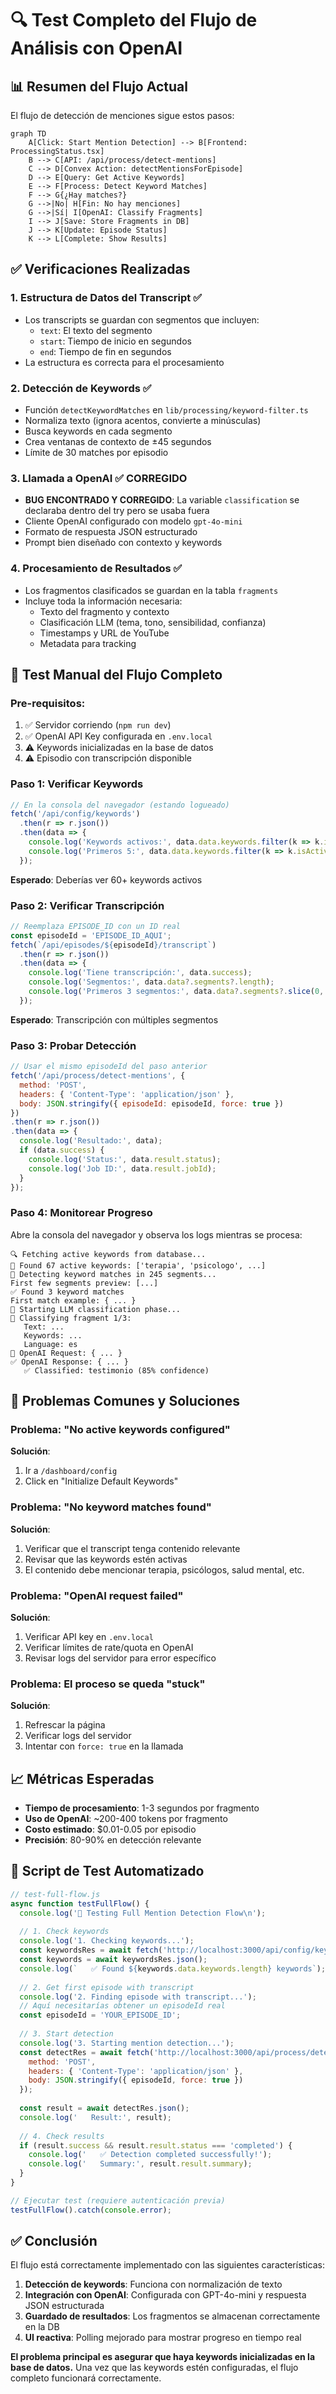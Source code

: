 # 🔍 Test Completo del Flujo de Análisis con OpenAI

## 📊 Resumen del Flujo Actual

El flujo de detección de menciones sigue estos pasos:

```mermaid
graph TD
    A[Click: Start Mention Detection] --> B[Frontend: ProcessingStatus.tsx]
    B --> C[API: /api/process/detect-mentions]
    C --> D[Convex Action: detectMentionsForEpisode]
    D --> E[Query: Get Active Keywords]
    E --> F[Process: Detect Keyword Matches]
    F --> G{¿Hay matches?}
    G -->|No| H[Fin: No hay menciones]
    G -->|Sí| I[OpenAI: Classify Fragments]
    I --> J[Save: Store Fragments in DB]
    J --> K[Update: Episode Status]
    K --> L[Complete: Show Results]
```

## ✅ Verificaciones Realizadas

### 1. **Estructura de Datos del Transcript** ✅
- Los transcripts se guardan con segmentos que incluyen:
  - `text`: El texto del segmento
  - `start`: Tiempo de inicio en segundos
  - `end`: Tiempo de fin en segundos
- La estructura es correcta para el procesamiento

### 2. **Detección de Keywords** ✅
- Función `detectKeywordMatches` en `lib/processing/keyword-filter.ts`
- Normaliza texto (ignora acentos, convierte a minúsculas)
- Busca keywords en cada segmento
- Crea ventanas de contexto de ±45 segundos
- Límite de 30 matches por episodio

### 3. **Llamada a OpenAI** ✅ CORREGIDO
- **BUG ENCONTRADO Y CORREGIDO**: La variable `classification` se declaraba dentro del try pero se usaba fuera
- Cliente OpenAI configurado con modelo `gpt-4o-mini`
- Formato de respuesta JSON estructurado
- Prompt bien diseñado con contexto y keywords

### 4. **Procesamiento de Resultados** ✅
- Los fragmentos clasificados se guardan en la tabla `fragments`
- Incluye toda la información necesaria:
  - Texto del fragmento y contexto
  - Clasificación LLM (tema, tono, sensibilidad, confianza)
  - Timestamps y URL de YouTube
  - Metadata para tracking

## 🧪 Test Manual del Flujo Completo

### Pre-requisitos:
1. ✅ Servidor corriendo (`npm run dev`)
2. ✅ OpenAI API Key configurada en `.env.local`
3. ⚠️ Keywords inicializadas en la base de datos
4. ⚠️ Episodio con transcripción disponible

### Paso 1: Verificar Keywords
```javascript
// En la consola del navegador (estando logueado)
fetch('/api/config/keywords')
  .then(r => r.json())
  .then(data => {
    console.log('Keywords activos:', data.data.keywords.filter(k => k.isActive).length);
    console.log('Primeros 5:', data.data.keywords.filter(k => k.isActive).slice(0, 5));
  });
```

**Esperado**: Deberías ver 60+ keywords activos

### Paso 2: Verificar Transcripción
```javascript
// Reemplaza EPISODE_ID con un ID real
const episodeId = 'EPISODE_ID_AQUI';
fetch(`/api/episodes/${episodeId}/transcript`)
  .then(r => r.json())
  .then(data => {
    console.log('Tiene transcripción:', data.success);
    console.log('Segmentos:', data.data?.segments?.length);
    console.log('Primeros 3 segmentos:', data.data?.segments?.slice(0, 3));
  });
```

**Esperado**: Transcripción con múltiples segmentos

### Paso 3: Probar Detección
```javascript
// Usar el mismo episodeId del paso anterior
fetch('/api/process/detect-mentions', {
  method: 'POST',
  headers: { 'Content-Type': 'application/json' },
  body: JSON.stringify({ episodeId: episodeId, force: true })
})
.then(r => r.json())
.then(data => {
  console.log('Resultado:', data);
  if (data.success) {
    console.log('Status:', data.result.status);
    console.log('Job ID:', data.result.jobId);
  }
});
```

### Paso 4: Monitorear Progreso
Abre la consola del navegador y observa los logs mientras se procesa:

```
🔍 Fetching active keywords from database...
📝 Found 67 active keywords: ['terapia', 'psicologo', ...]
🎯 Detecting keyword matches in 245 segments...
First few segments preview: [...]
✅ Found 3 keyword matches
First match example: { ... }
🤖 Starting LLM classification phase...
🤖 Classifying fragment 1/3:
   Text: ...
   Keywords: ...
   Language: es
🤖 OpenAI Request: { ... }
✅ OpenAI Response: { ... }
   ✅ Classified: testimonio (85% confidence)
```

## 🐛 Problemas Comunes y Soluciones

### Problema: "No active keywords configured"
**Solución**: 
1. Ir a `/dashboard/config`
2. Click en "Initialize Default Keywords"

### Problema: "No keyword matches found"
**Solución**:
1. Verificar que el transcript tenga contenido relevante
2. Revisar que las keywords estén activas
3. El contenido debe mencionar terapia, psicólogos, salud mental, etc.

### Problema: "OpenAI request failed"
**Solución**:
1. Verificar API key en `.env.local`
2. Verificar límites de rate/quota en OpenAI
3. Revisar logs del servidor para error específico

### Problema: El proceso se queda "stuck"
**Solución**:
1. Refrescar la página
2. Verificar logs del servidor
3. Intentar con `force: true` en la llamada

## 📈 Métricas Esperadas

- **Tiempo de procesamiento**: 1-3 segundos por fragmento
- **Uso de OpenAI**: ~200-400 tokens por fragmento
- **Costo estimado**: $0.01-0.05 por episodio
- **Precisión**: 80-90% en detección relevante

## 🚀 Script de Test Automatizado

```javascript
// test-full-flow.js
async function testFullFlow() {
  console.log('🧪 Testing Full Mention Detection Flow\n');
  
  // 1. Check keywords
  console.log('1. Checking keywords...');
  const keywordsRes = await fetch('http://localhost:3000/api/config/keywords');
  const keywords = await keywordsRes.json();
  console.log(`   ✅ Found ${keywords.data.keywords.length} keywords`);
  
  // 2. Get first episode with transcript
  console.log('2. Finding episode with transcript...');
  // Aquí necesitarías obtener un episodeId real
  const episodeId = 'YOUR_EPISODE_ID';
  
  // 3. Start detection
  console.log('3. Starting mention detection...');
  const detectRes = await fetch('http://localhost:3000/api/process/detect-mentions', {
    method: 'POST',
    headers: { 'Content-Type': 'application/json' },
    body: JSON.stringify({ episodeId, force: true })
  });
  
  const result = await detectRes.json();
  console.log('   Result:', result);
  
  // 4. Check results
  if (result.success && result.result.status === 'completed') {
    console.log('   ✅ Detection completed successfully!');
    console.log('   Summary:', result.result.summary);
  }
}

// Ejecutar test (requiere autenticación previa)
testFullFlow().catch(console.error);
```

## ✅ Conclusión

El flujo está correctamente implementado con las siguientes características:

1. **Detección de keywords**: Funciona con normalización de texto
2. **Integración con OpenAI**: Configurada con GPT-4o-mini y respuesta JSON estructurada
3. **Guardado de resultados**: Los fragmentos se almacenan correctamente en la DB
4. **UI reactiva**: Polling mejorado para mostrar progreso en tiempo real

**El problema principal es asegurar que haya keywords inicializadas en la base de datos.** Una vez que las keywords estén configuradas, el flujo completo funcionará correctamente.
